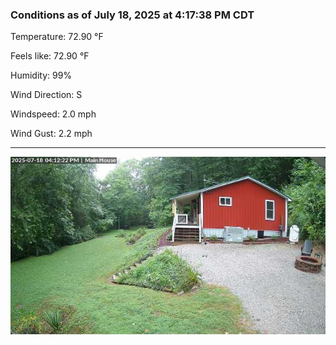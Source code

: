 ### Conditions as of July 18, 2025 at 4:17:38 PM CDT 

Temperature: 72.90 &deg;F

Feels like: 72.90 &deg;F

Humidity: 99%

Wind Direction: S

Windspeed: 2.0 mph

Wind Gust: 2.2 mph

---

<img src="./images/latest.jpeg"/>

